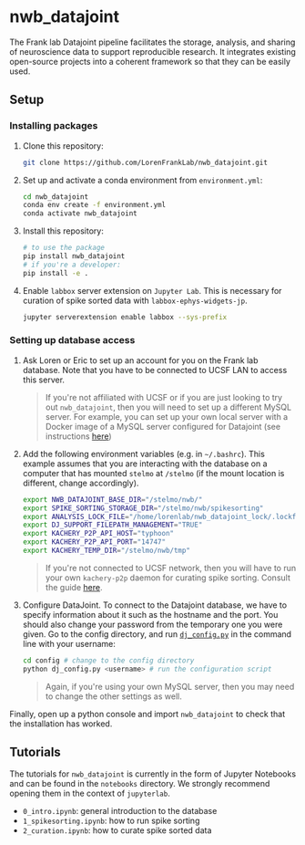 # nwb_datajoint

The Frank lab Datajoint pipeline facilitates the storage, analysis, and sharing of neuroscience data to support reproducible research. It integrates existing open-source projects into a coherent framework so that they can be easily used.

## Setup

### Installing packages

1. Clone this repository:

   ```bash
   git clone https://github.com/LorenFrankLab/nwb_datajoint.git
   ```

2. Set up and activate a conda environment from `environment.yml`:

   ```bash
   cd nwb_datajoint
   conda env create -f environment.yml
   conda activate nwb_datajoint
   ```

3. Install this repository:

   ```bash
   # to use the package
   pip install nwb_datajoint
   # if you're a developer:
   pip install -e .
   ```

4. Enable `labbox` server extension on `Jupyter Lab`. This is necessary for curation of spike sorted data with `labbox-ephys-widgets-jp`.

   ```bash
   jupyter serverextension enable labbox --sys-prefix
   ```

### Setting up database access

1. Ask Loren or Eric to set up an account for you on the Frank lab database. Note that you have to be connected to UCSF LAN to access this server.

   > If you're not affiliated with UCSF or if you are just looking to try out `nwb_datajoint`, then you will need to set up a different MySQL server. For example, you can set up your own local server with a Docker image of a MySQL server configured for Datajoint (see instructions [here](https://tutorials.datajoint.io/setting-up/local-database.html))

2. Add the following environment variables (e.g. in `~/.bashrc`). This example assumes that you are interacting with the database on a computer that has mounted `stelmo` at `/stelmo` (if the mount location is different, change accordingly).

     ```bash
     export NWB_DATAJOINT_BASE_DIR="/stelmo/nwb/"
     export SPIKE_SORTING_STORAGE_DIR="/stelmo/nwb/spikesorting"
     export ANALYSIS_LOCK_FILE="/home/lorenlab/nwb_datajoint_lock/.lockfile"
     export DJ_SUPPORT_FILEPATH_MANAGEMENT="TRUE"
     export KACHERY_P2P_API_HOST="typhoon"
     export KACHERY_P2P_API_PORT="14747"
     export KACHERY_TEMP_DIR="/stelmo/nwb/tmp"
     ```

   > If you're not connected to UCSF network, then you will have to run your own `kachery-p2p` daemon for curating spike sorting. Consult the guide [here](https://github.com/flatironinstitute/kachery-p2p/blob/main/doc/setup_and_installation.md).

3. Configure DataJoint. To connect to the Datajoint database, we have to specify information about it such as the hostname and the port. You should also change your password from the temporary one you were given. Go to the config directory, and run [`dj_config.py`](https://github.com/LorenFrankLab/nwb_datajoint/blob/master/config/dj_config.py) in the command line with your username:

    ```bash
    cd config # change to the config directory
    python dj_config.py <username> # run the configuration script
    ```

   > Again, if you're using your own MySQL server, then you may need to change the other settings as well.

Finally, open up a python console and import `nwb_datajoint` to check that the installation has worked.

## Tutorials

The tutorials for `nwb_datajoint` is currently in the form of Jupyter Notebooks and can be found in the `notebooks` directory. We strongly recommend opening them in the context of `jupyterlab`.

* `0_intro.ipynb`: general introduction to the database
* `1_spikesorting.ipynb`: how to run spike sorting
* `2_curation.ipynb`: how to curate spike sorted data

